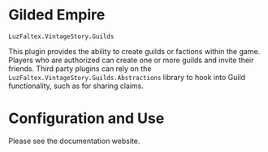 # Gilded Empire
`LuzFaltex.VintageStory.Guilds`

This plugin provides the ability to create guilds or factions within the game. Players who are authorized can create one or more guilds and invite their friends. Third party plugins can rely on the `LuzFaltex.VintageStory.Guilds.Abstractions` library to hook into Guild functionality, such as for sharing claims.

# Configuration and Use

Please see the documentation website.